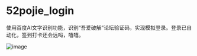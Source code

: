 # 52pojie_login
使用百度AI文字识别功能，识别“吾爱破解”论坛验证码，实现模拟登录。登录已自动化，签到打卡还会远吗，嘻嘻。


![image](https://github.com/hfxjd9527/52pojie_login/blob/master/52pojie.gif)
